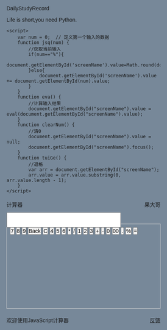 # DailyStudyRecord
Life is short,you need Python.
<html>
	<head>
		<meta charset="utf-8">
		<title>在线计算器</title>
	</head>
	<style>
        /*Basic reset*/
*{
    margin:0;
    padding:0;
    box-sizing: border-box;
    font:  14px Arial,sans-serif;
}
html{
    height:100%;
    background-color:lightslategrey;
}

#calculator{
    margin: 200px auto;
    width:330px;
    height:400px;
    border: 1px solid lightgray;
    background-color:darkgrey;
    padding:15px;
    position: relative;
    background-image: url(61782be166c826c8-653ea5468e5789eb-f1438d5f70173da8a45c431a5d1097df.jpg);
}

/*LOGO*/
.LOGO{
    height:20px;

}
.LOGO .name{
    float:left;
    line-height:30px;
}
.LOGO .verson{
    float:right;
    line-height:30px;
}
/*screen*/
#shuRu{
    margin-top:15px;
}
.screen{
    margin-top:5px;
    width:300px;
    height:40px;
    text-align: right;
    padding-right:10px;
    font-size:20px;
}
#keys{
    border:1px solid lightgray;
    height:223px;
    margin-top:25px;
    padding:8px;
}
#keys .last{
    margin-right:0px;
}
.footer{
    margin-top:20px;
    height:20px;
}
.footer .link{
    float:right;
}

#keys .buttons{
    float:left;
    width: 42px;
    height: 36px;
    text-align:center;
    background-color:lightgray;
    margin: 0 17px 20px 0;
}
    </style>
	
	<script>
        var num = 0;  // 定义第一个输入的数据
        function jsq(num) {
            //获取当前输入
            if(num=="%"){
                document.getElementById('screenName').value=Math.round(document.getElementById('screenName').value)/100;
            }else{
                document.getElementById('screenName').value += document.getElementById(num).value;
            }
        }
        function eva() {
            //计算输入结果
            document.getElementById("screenName").value = eval(document.getElementById("screenName").value);
        }
        function clearNum() {
            //清0
            document.getElementById("screenName").value = null;
            document.getElementById("screenName").focus();
        }
        function tuiGe() {
            //退格
            var arr = document.getElementById("screenName");
            arr.value = arr.value.substring(0, arr.value.length - 1);
        }
    </script>
	
<body>
<div id="calculator">
    <div class="LOGO">
        <span class="name">计算器</span>
        <span class="verson">果大哥</span>
    </div>
    <div id="shuRu">
        <!--screen输入栏-->
        <div class="screen">
            <input type="text" id="screenName" name="screenName" class="screen">
        </div>
    </div>
    <div id="keys">
        <!-- j -->
        <!--第一排-->
        <input type="button" id="7" onclick="jsq(this.id)" value="7" class="buttons">
        <input type="button" id="8" onclick="jsq(this.id)" value="8" class="buttons">
        <input type="button" id="9" onclick="jsq(this.id)" value="9" class="buttons">
        <input type="button" id="Back" onclick="tuiGe()" value="Back" class="buttons">
        <input type="button" id="C" onclick="clearNum()" value="C" class="buttons" style="margin-right:0px">
        <!--第二排-->
        <input type="button" id="4" onclick="jsq(this.id)" value="4" class="buttons">
        <input type="button" id="5" onclick="jsq(this.id)" value="5" class="buttons">
        <input type="button" id="6" onclick="jsq(this.id)" value="6" class="buttons">
        <input type="button" id="*" onclick="jsq(this.id)" value="*" class="buttons">
        <input type="button" id="/" onclick="jsq(this.id)" value="/" class="buttons" style="margin-right:0px">
        <!--第三排-->
        <input type="button" id="1" onclick="jsq(this.id)" value="1" class="buttons">
        <input type="button" id="2" onclick="jsq(this.id)" value="2" class="buttons">
        <input type="button" id="3" onclick="jsq(this.id)" value="3" class="buttons">
        <input type="button" id="+" onclick="jsq(this.id)" value="+" class="buttons">
        <input type="button" id="-" onclick="jsq(this.id)" value="-" class="buttons" style="margin-right:0px">
        <!--第四排-->
        <input type="button" id="0" onclick="jsq(this.id)" value="0" class="buttons">
        <input type="button" id="00" onclick="jsq(this.id)" value="00" class="buttons">
        <input type="button" id="." onclick="jsq(this.id)" value="." class="buttons">
        <input type="button" id="%" onclick="jsq(this.id)" value="%" class="buttons">
        <input type="button" id="eva" onclick="eva()" value="=" class="buttons" style="margin-right:0px">
    </div>
    <div class="footer">
        <span class="aside">欢迎使用JavaScript计算器</span>
            <span class="link">
                <a href="http://www.ybao.org/message/" title="声明" target="_blank">反馈</a>
            </span>
    </div>
</div>
</body>
</html>
